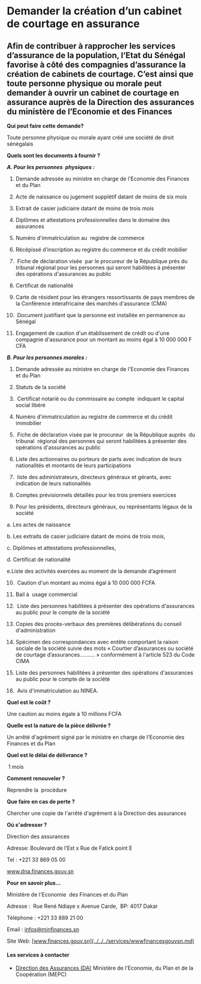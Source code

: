 # Demander la création d’un cabinet de courtage en assurance

Afin de contribuer à rapprocher les services d’assurance de la population, l’Etat du Sénégal favorise à côté des compagnies d’assurance la création de cabinets de courtage. C’est ainsi que toute personne physique ou morale peut demander à ouvrir un cabinet de courtage en assurance auprès de la Direction des assurances du ministère de l’Economie et des Finances
--------------------------------------------------------------------------------------------------------------------------------------------------------------------------------------------------------------------------------------------------------------------------------------------------------------------------------------------------------------------------

**Qui peut faire cette demande?**

Toute personne physique ou morale ayant créé une société de droit sénégalais

**Quels sont les documents à fournir ?**

_**A. Pour les personnes  physiques :**_

1.  Demande adressée au ministre en charge de l'Economie des Finances et du Plan  
    
2.  Acte de naissance ou jugement supplétif datant de moins de six mois  
    
3.  Extrait de casier judiciaire datant de moins de trois mois  
    
4.  Diplômes et attestations professionnelles dans le domaine des assurances  
    
5.  Numéro d'immatriculation au  registre de commerce  
    
6.  Récépissé d’inscription au registre du commerce et du crédit mobilier  
    
7.   Fiche de déclaration visée  par le procureur de la République près du tribunal régional pour les personnes qui seront habilitées à présenter des opérations d'assurances au public  
    
8.  Certificat de nationalité  
    
9.  Carte de résident pour les étrangers ressortissants de pays membres de la Conférence interafricaine des marchés d'assurance (CMA)  
    
10.   Document justifiant que la personne est installée en permanence au Sénégal  
    
11.  Engagement de caution d'un établissement de crédit ou d'une compagnie d'assurance pour un montant au moins égal à 10 000 000 F CFA

_**B. Pour les personnes morales :**_ 

1.  Demande adressée au ministre en charge de l'Economie des Finances et du Plan  
    
2.  Statuts de la société  
    
3.   Certificat notarié ou du commissaire au compte  indiquant le capital social libéré  
    
4.  Numéro d'immatriculation au registre de commerce et du crédit immobilier  
    
5.   Fiche de déclaration visée par le procureur  de la République auprès  du tribunal  régional des personnes qui seront habilitées à présenter des opérations d'assurances au public  
    
6.  Liste des actionnaires ou porteurs de parts avec indication de leurs nationalités et montants de leurs participations  
    
7.   liste des administrateurs, directeurs généraux et gérants, avec indication de leurs nationalités  
    
8.  Comptes prévisionnels détaillés pour les trois premiers exercices  
    
9.  Pour les présidents, directeurs généraux, ou représentants légaux de la société

a. Les actes de naissance

b. Les extraits de casier judiciaire datant de moins de trois mois,

c. Diplômes et attestations professionnelles,

d. Certificat de nationalité

e.Liste des activités exercées au moment de la demande d’agrément

10.   Caution d'un montant au moins égal à 10 000 000 FCFA  
    
11.  Bail à  usage commercial  
    
12.   Liste des personnes habilitées à présenter des opérations d'assurances au public pour le compte de la société  
    
13.  Copies des procès-verbaux des premières délibérations du conseil d'administration  
    
14.  Spécimen des correspondances avec entête comportant la raison sociale de la société suivie des mots « Courtier d’assurances ou société de courtage d’assurances………. » conformément à l'article 523 du Code CIMA  
    
15.  Liste des personnes habilitées à présenter des opérations d'assurances au public pour le compte de la société  
    

16.   Avis d'immatriculation au NINEA.

**Quel est le coût ?**[](../../../services/.md)

Une caution au moins égale à 10 millions FCFA

**Quelle est la nature de la pièce délivrée ?**

Un arrêté d'agrément signé par le ministre en charge de l'Economie des Finances et du Plan

**Quel est le délai de délivrance ?**                             

 1 mois

**Comment renouveler ?**

Reprendre la  procédure

**Que faire en cas de perte ?**

Chercher une copie de l'arrêté d'agrément à la Direction des assurances

**Où s'adresser ?**

Direction des assurances  

Adresse: Boulevard de l’Est x Rue de Fatick point E  

Tel : +221 33 869 05 00

www.dna.finances.gouv.sn

**Pour en savoir plus…**

Ministère de l'Economie  des Finances et du Plan

Adresse :  Rue René Ndiaye x Avenue Carde,  BP: 4017 Dakar  
  
Téléphone : +221 33 889 21 00  
  
Email : [infos@minfinances.sn](../../../services/infosminfinancessn.md)  
  
Site Web: [www.finances.gouv.sn](../../../services/wwwfinancesgouvsn.md)

#### Les services à contacter

*   [Direction des Assurances (DA)](../../../services/direction-des-assurances-da.md) Ministère de l'Economie, du Plan et de la Coopération (MEPC)